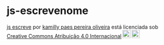 # js-escrevenome

<p xmlns:cc="http://creativecommons.org/ns#" xmlns:dct="http://purl.org/dc/terms/"><a property="dct:title" rel="cc :attributionURL" href="https://kamyscars.github.io/js-escrevenome/">js escreve</a> por <a rel="cc:attributionURL dct:creator" property="cc:attributionName" href= "https://kamyscars.github.io/js-escrevenome/">kamilly paes pereira oliveira</a> está licenciada sob <a href="https://creativecommons.org/licenses/by/4.0/?ref= Chooser-v1" target="_blank" rel="license noopener noreferrer" style="display:inline-block;">Creative Commons Atribuição 4.0 Internacional<img style="height:22px!important;margin-left:3px;vertical -align:texto inferior;" src="https://mirrors.creativecommons.org/presskit/icons/cc.svg?ref=chooser-v1" alt=""><img style="height:22px!important;margin-left:3px;vertical -align:texto inferior;" src="https://mirrors.creativecommons.org/presskit/icons/by.svg?ref=chooser-v1" alt=""></a></p>
